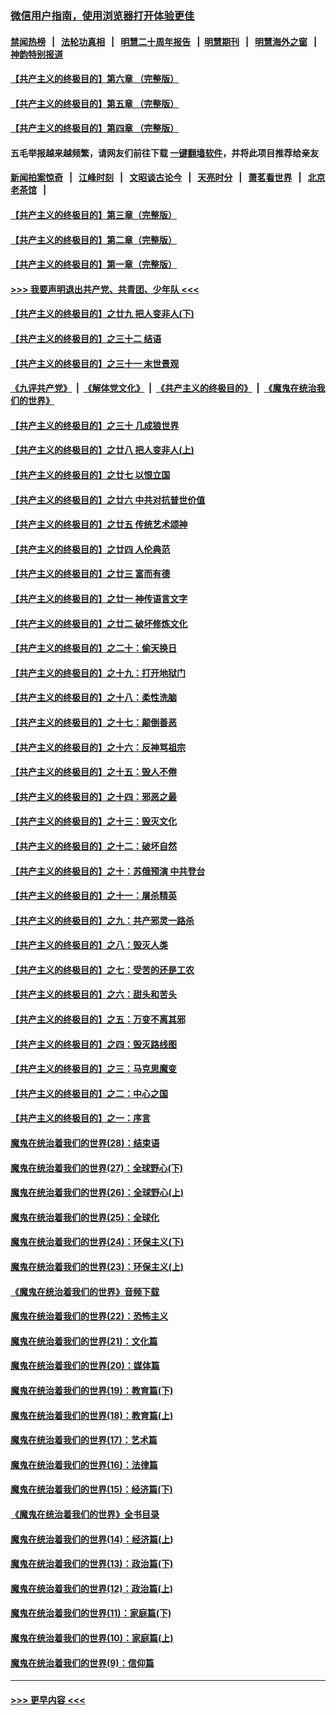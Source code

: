 ### [微信用户指南，使用浏览器打开体验更佳](https://github.com/gfw-breaker/banned-news1/blob/master/indexes/wechat-guide.md?t=0)
#### [禁闻热榜](热点新闻.md?t=0)  &nbsp;&nbsp;|&nbsp;&nbsp; [法轮功真相](https://github.com/gfw-breaker/truth/blob/master/README.md?t=0) &nbsp;&nbsp;|&nbsp;&nbsp; [明慧二十周年报告](https://github.com/gfw-breaker/mh-reports/blob/master/README.md?t=0) &nbsp;&nbsp;|&nbsp;&nbsp;[明慧期刊](https://github.com/gfw-breaker/mh-qikan) &nbsp;&nbsp;|&nbsp;&nbsp; [明慧海外之窗](https://github.com/gfw-breaker/mh-news/blob/master/README.md?t=0) &nbsp;&nbsp;|&nbsp;&nbsp; [神韵特别报道](https://github.com/gfw-breaker/mh-news/blob/master/shenyun.md?t=0)
#### [【共产主义的终极目的】第六章 （完整版）](../pages/nsc422/n11428913.md?t=02070611) 
#### [【共产主义的终极目的】第五章 （完整版）](../pages/nsc422/n11428912.md?t=02070611) 
#### [【共产主义的终极目的】第四章 （完整版）](../pages/nsc422/n11428907.md?t=02070611) 
#### 五毛举报越来越频繁，请网友们前往下载 [一键翻墙软件](https://github.com/gfw-breaker/ssr-accounts)，并将此项目推荐给亲友
#### [新闻拍案惊奇](https://github.com/gfw-breaker/banned-news1/blob/master/pages/link4.md) &nbsp;&nbsp;|&nbsp;&nbsp; [江峰时刻](https://github.com/gfw-breaker/banned-news1/blob/master/pages/link4.md) &nbsp;&nbsp;|&nbsp;&nbsp; [文昭谈古论今](https://github.com/gfw-breaker/banned-news1/blob/master/pages/link4.md) &nbsp;&nbsp;|&nbsp;&nbsp; [天亮时分](https://github.com/gfw-breaker/banned-news1/blob/master/pages/link4.md) &nbsp;&nbsp;|&nbsp;&nbsp; [萧茗看世界](https://github.com/gfw-breaker/banned-news1/blob/master/pages/link4.md) &nbsp;&nbsp;|&nbsp;&nbsp; [北京老茶馆](https://github.com/gfw-breaker/banned-news1/blob/master/pages/link4.md) &nbsp;&nbsp;|&nbsp;&nbsp; 
#### [【共产主义的终极目的】第三章（完整版）](../pages/nsc422/n11428848.md?t=02070611) 
#### [【共产主义的终极目的】第二章（完整版）](../pages/nsc422/n11428831.md?t=02070611) 
#### [【共产主义的终极目的】第一章（完整版）](../pages/nsc422/n11417651.md?t=02070611) 
#### [>>> 我要声明退出共产党、共青团、少年队 <<<](https://github.com/begood0513/goodnews/blob/master/quit/letter.md) 
#### [【共产主义的终极目的】之廿九 把人变非人(下)](../pages/nsc422/n11344140.md?t=02070611) 
#### [【共产主义的终极目的】之三十二 结语](../pages/nsc422/n11360535.md?t=02070611) 
#### [【共产主义的终极目的】之三十一 末世景观](../pages/nsc422/n11351129.md?t=02070611) 
#### [《九评共产党》](https://github.com/begood0513/9ping.md/blob/master/README.md) &nbsp;|&nbsp; [《解体党文化》](../../../../jtdwh.md/blob/master/README.md)  &nbsp;|&nbsp; [《共产主义的终极目的》](../../../../gczydzjmd.md/blob/master/README.md) &nbsp;|&nbsp; [《魔鬼在统治我们的世界》](../../../../mgztzwmdsj.md/blob/master/README.md) 
#### [【共产主义的终极目的】之三十 几成狼世界](../pages/nsc422/n11348280.md?t=02070611) 
#### [【共产主义的终极目的】之廿八 把人变非人(上)](../pages/nsc422/n11340492.md?t=02070611) 
#### [【共产主义的终极目的】之廿七 以恨立国](../pages/nsc422/n11336944.md?t=02070611) 
#### [【共产主义的终极目的】之廿六 中共对抗普世价值](../pages/nsc422/n11324785.md?t=02070611) 
#### [【共产主义的终极目的】之廿五 传统艺术颂神](../pages/nsc422/n11296396.md?t=02070611) 
#### [【共产主义的终极目的】之廿四 人伦典范](../pages/nsc422/n11296397.md?t=02070611) 
#### [【共产主义的终极目的】之廿三 富而有德](../pages/nsc422/n11283598.md?t=02070611) 
#### [【共产主义的终极目的】之廿一 神传语言文字](../pages/nsc422/n11263265.md?t=02070611) 
#### [【共产主义的终极目的】之廿二 破坏修炼文化](../pages/nsc422/n11245728.md?t=02070611) 
#### [【共产主义的终极目的】之二十：偷天换日](../pages/nsc422/n11238846.md?t=02070611) 
#### [【共产主义的终极目的】之十九：打开地狱门](../pages/nsc422/n11206376.md?t=02070611) 
#### [【共产主义的终极目的】之十八：柔性洗脑](../pages/nsc422/n11199994.md?t=02070611) 
#### [【共产主义的终极目的】之十七：颠倒善恶](../pages/nsc422/n11179782.md?t=02070611) 
#### [【共产主义的终极目的】之十六：反神骂祖宗](../pages/nsc422/n11166798.md?t=02070611) 
#### [【共产主义的终极目的】之十五：毁人不倦](../pages/nsc422/n11166792.md?t=02070611) 
#### [【共产主义的终极目的】之十四：邪恶之最](../pages/nsc422/n11150249.md?t=02070611) 
#### [【共产主义的终极目的】之十三：毁灭文化](../pages/nsc422/n11135227.md?t=02070611) 
#### [【共产主义的终极目的】之十二：破坏自然](../pages/nsc422/n11135214.md?t=02070611) 
#### [【共产主义的终极目的】之十：苏俄预演 中共登台](../pages/nsc422/n11118424.md?t=02070611) 
#### [【共产主义的终极目的】之十一：屠杀精英](../pages/nsc422/n11118442.md?t=02070611) 
#### [【共产主义的终极目的】之九：共产邪灵一路杀](../pages/nsc422/n11114139.md?t=02070611) 
#### [【共产主义的终极目的】之八：毁灭人类](../pages/nsc422/n11108503.md?t=02070611) 
#### [【共产主义的终极目的】之七：受苦的还是工农](../pages/nsc422/n11101809.md?t=02070611) 
#### [【共产主义的终极目的】之六：甜头和苦头](../pages/nsc422/n11096971.md?t=02070611) 
#### [【共产主义的终极目的】之五：万变不离其邪](../pages/nsc422/n11091285.md?t=02070611) 
#### [【共产主义的终极目的】之四：毁灭路线图](../pages/nsc422/n11086284.md?t=02070611) 
#### [【共产主义的终极目的】之三：马克思魔变](../pages/nsc422/n11061941.md?t=02070611) 
#### [【共产主义的终极目的】之二：中心之国](../pages/nsc422/n11047728.md?t=02070611) 
#### [【共产主义的终极目的】之一：序言](../pages/nsc422/n11086077.md?t=02070611) 
#### [魔鬼在统治着我们的世界(28)：结束语](../pages/nsc422/n10936246.md?t=02070611) 
#### [魔鬼在统治着我们的世界(27)：全球野心(下)](../pages/nsc422/n10928319.md?t=02070611) 
#### [魔鬼在统治着我们的世界(26)：全球野心(上)](../pages/nsc422/n10900318.md?t=02070611) 
#### [魔鬼在统治着我们的世界(25)：全球化](../pages/nsc422/n10788205.md?t=02070611) 
#### [魔鬼在统治着我们的世界(24)：环保主义(下)](../pages/nsc422/n10695307.md?t=02070611) 
#### [魔鬼在统治着我们的世界(23)：环保主义(上)](../pages/nsc422/n10688613.md?t=02070611) 
#### [《魔鬼在统治着我们的世界》音频下载](../pages/nsc422/n10635553.md?t=02070611) 
#### [魔鬼在统治着我们的世界(22)：恐怖主义](../pages/nsc422/n10614727.md?t=02070611) 
#### [魔鬼在统治着我们的世界(21)：文化篇](../pages/nsc422/n10597706.md?t=02070611) 
#### [魔鬼在统治着我们的世界(20)：媒体篇](../pages/nsc422/n10586579.md?t=02070611) 
#### [魔鬼在统治着我们的世界(19)：教育篇(下)](../pages/nsc422/n10564808.md?t=02070611) 
#### [魔鬼在统治着我们的世界(18)：教育篇(上)](../pages/nsc422/n10526970.md?t=02070611) 
#### [魔鬼在统治着我们的世界(17)：艺术篇](../pages/nsc422/n10499093.md?t=02070611) 
#### [魔鬼在统治着我们的世界(16)：法律篇](../pages/nsc422/n10485969.md?t=02070611) 
#### [魔鬼在统治着我们的世界(15)：经济篇(下)](../pages/nsc422/n10469975.md?t=02070611) 
#### [《魔鬼在统治着我们的世界》全书目录](../pages/nsc422/n10464261.md?t=02070611) 
#### [魔鬼在统治着我们的世界(14)：经济篇(上)](../pages/nsc422/n10457370.md?t=02070611) 
#### [魔鬼在统治着我们的世界(13)：政治篇(下)](../pages/nsc422/n10448270.md?t=02070611) 
#### [魔鬼在统治着我们的世界(12)：政治篇(上)](../pages/nsc422/n10444576.md?t=02070611) 
#### [魔鬼在统治着我们的世界(11)：家庭篇(下)](../pages/nsc422/n10440961.md?t=02070611) 
#### [魔鬼在统治着我们的世界(10)：家庭篇(上)](../pages/nsc422/n10435448.md?t=02070611) 
#### [魔鬼在统治着我们的世界(9)：信仰篇](../pages/nsc422/n10432159.md?t=02070611) 

----
#### [ >>> 更早内容 <<< ](../indexes/nsc422-earlier.md)

